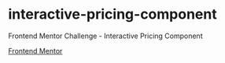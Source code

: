 # interactive-pricing-component
Frontend Mentor Challenge - Interactive Pricing Component

[Frontend Mentor](https://www.frontendmentor.io/challenges/interactive-pricing-component-t0m8PIyY8)
